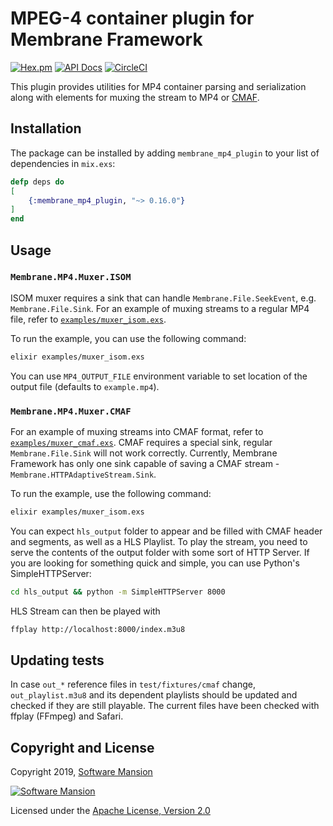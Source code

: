 # MPEG-4 container plugin for Membrane Framework

[![Hex.pm](https://img.shields.io/hexpm/v/membrane_mp4_plugin.svg)](https://hex.pm/packages/membrane_mp4_plugin)
[![API Docs](https://img.shields.io/badge/api-docs-yellow.svg?style=flat)](https://hexdocs.pm/membrane_mp4_plugin/)
[![CircleCI](https://circleci.com/gh/membraneframework/membrane_mp4_plugin.svg?style=svg)](https://circleci.com/gh/membraneframework/membrane_mp4_plugin)

This plugin provides utilities for MP4 container parsing and serialization along with elements for muxing the stream to MP4 or [CMAF](https://www.wowza.com/blog/what-is-cmaf).

## Installation
The package can be installed by adding `membrane_mp4_plugin` to your list of dependencies in `mix.exs`:

```elixir
defp deps do
[
	{:membrane_mp4_plugin, "~> 0.16.0"}
]
end
```

## Usage
### `Membrane.MP4.Muxer.ISOM`
ISOM muxer requires a sink that can handle `Membrane.File.SeekEvent`, e.g. `Membrane.File.Sink`.
For an example of muxing streams to a regular MP4 file, refer to [`examples/muxer_isom.exs`](examples/muxer_isom.exs).

To run the example, you can use the following command:
 ```bash
elixir examples/muxer_isom.exs
``` 

You can use `MP4_OUTPUT_FILE` environment variable to set location of the output file (defaults to `example.mp4`).

### `Membrane.MP4.Muxer.CMAF`
For an example of muxing streams into CMAF format, refer to [`examples/muxer_cmaf.exs`](examples/muxer_cmaf.exs). CMAF requires a special sink, regular `Membrane.File.Sink` will not work correctly. Currently, Membrane Framework has only one sink capable of saving a CMAF stream - `Membrane.HTTPAdaptiveStream.Sink`.

To run the example, use the following command:
```bash
elixir examples/muxer_isom.exs
```
You can expect `hls_output` folder to appear and be filled with CMAF header and segments, as well as a HLS Playlist.
To play the stream, you need to serve the contents of the output folder with some sort of HTTP Server. If you are looking for something quick and simple, you can use Python's SimpleHTTPServer:
```bash
cd hls_output && python -m SimpleHTTPServer 8000
```
HLS Stream can then be played with
```bash
ffplay http://localhost:8000/index.m3u8
```

## Updating tests

In case `out_*` reference files in `test/fixtures/cmaf` change, `out_playlist.m3u8` and its dependent playlists should be updated and checked if they are still playable.
The current files have been checked with ffplay (FFmpeg) and Safari.

## Copyright and License

Copyright 2019, [Software Mansion](https://swmansion.com/?utm_source=git&utm_medium=readme&utm_campaign=membrane_mp4_plugin)

[![Software Mansion](https://logo.swmansion.com/logo?color=white&variant=desktop&width=200&tag=membrane-github)](https://swmansion.com/?utm_source=git&utm_medium=readme&utm_campaign=membrane_mp4_plugin)

Licensed under the [Apache License, Version 2.0](LICENSE)
